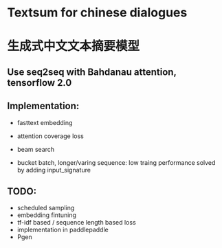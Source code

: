 # Textsum for chinese dialogues
# 生成式中文文本摘要模型
## Use seq2seq with Bahdanau attention, tensorflow 2.0
## Implementation:
* fasttext embedding
* attention coverage loss
* beam search

* bucket batch, longer/varing sequence: low traing performance solved by adding input_signature

## TODO:
* scheduled sampling
* embedding fintuning
* tf-idf based / sequence length based loss
* implementation in paddlepaddle
* Pgen